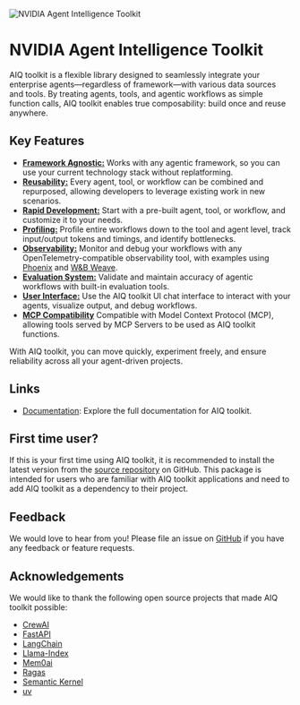 <!--
SPDX-FileCopyrightText: Copyright (c) 2024-2025, NVIDIA CORPORATION & AFFILIATES. All rights reserved.
SPDX-License-Identifier: Apache-2.0

Licensed under the Apache License, Version 2.0 (the "License");
you may not use this file except in compliance with the License.
You may obtain a copy of the License at

http://www.apache.org/licenses/LICENSE-2.0

Unless required by applicable law or agreed to in writing, software
distributed under the License is distributed on an "AS IS" BASIS,
WITHOUT WARRANTIES OR CONDITIONS OF ANY KIND, either express or implied.
See the License for the specific language governing permissions and
limitations under the License.
-->

![NVIDIA Agent Intelligence Toolkit](https://media.githubusercontent.com/media/NVIDIA/AIQToolkit/refs/heads/main/docs/source/_static/aiqtoolkit_banner.png "AIQ toolkit banner image")

# NVIDIA Agent Intelligence Toolkit

AIQ toolkit is a flexible library designed to seamlessly integrate your enterprise agents—regardless of framework—with various data sources and tools. By treating agents, tools, and agentic workflows as simple function calls, AIQ toolkit enables true composability: build once and reuse anywhere.

## Key Features

- [**Framework Agnostic:**](https://docs.nvidia.com/aiqtoolkit/v1.2.0a20250517/extend/plugins.html) Works with any agentic framework, so you can use your current technology stack without replatforming.
- [**Reusability:**](https://docs.nvidia.com/aiqtoolkit/v1.2.0a20250517/extend/sharing-components.html) Every agent, tool, or workflow can be combined and repurposed, allowing developers to leverage existing work in new scenarios.
- [**Rapid Development:**](https://docs.nvidia.com/aiqtoolkit/v1.2.0a20250517/tutorials/index.html) Start with a pre-built agent, tool, or workflow, and customize it to your needs.
- [**Profiling:**](https://docs.nvidia.com/aiqtoolkit/v1.2.0a20250517/workflows/profiler.html) Profile entire workflows down to the tool and agent level, track input/output tokens and timings, and identify bottlenecks.
- [**Observability:**](https://docs.nvidia.com/aiqtoolkit/v1.2.0a20250517/workflows/observe/observe-workflow-with-phoenix.html) Monitor and debug your workflows with any OpenTelemetry-compatible observability tool, with examples using [Phoenix](https://docs.nvidia.com/aiqtoolkit/v1.2.0a20250517/workflows/observe/observe-workflow-with-phoenix.html) and [W&B Weave](https://docs.nvidia.com/aiqtoolkit/v1.2.0a20250517/workflows/observe/observe-workflow-with-weave.html).
- [**Evaluation System:**](https://docs.nvidia.com/aiqtoolkit/v1.2.0a20250517/workflows/evaluate.html) Validate and maintain accuracy of agentic workflows with built-in evaluation tools.
- [**User Interface:**](https://docs.nvidia.com/aiqtoolkit/v1.2.0a20250517/quick-start/launching-ui.html) Use the AIQ toolkit UI chat interface to interact with your agents, visualize output, and debug workflows.
- [**MCP Compatibility**](https://docs.nvidia.com/aiqtoolkit/v1.2.0a20250517/workflows/mcp/mcp-client.html) Compatible with Model Context Protocol (MCP), allowing tools served by MCP Servers to be used as AIQ toolkit functions.

With AIQ toolkit, you can move quickly, experiment freely, and ensure reliability across all your agent-driven projects.

## Links
 * [Documentation](https://docs.nvidia.com/aiqtoolkit/v1.2.0a20250517/index.html): Explore the full documentation for AIQ toolkit.

## First time user?
 If this is your first time using AIQ toolkit, it is recommended to install the latest version from the [source repository](https://github.com/NVIDIA/AIQToolkit?tab=readme-ov-file#quick-start) on GitHub. This package is intended for users who are familiar with AIQ toolkit applications and need to add AIQ toolkit as a dependency to their project.

## Feedback

We would love to hear from you! Please file an issue on [GitHub](https://github.com/NVIDIA/AIQToolkit/issues) if you have any feedback or feature requests.

## Acknowledgements

We would like to thank the following open source projects that made AIQ toolkit possible:

- [CrewAI](https://github.com/crewAIInc/crewAI)
- [FastAPI](https://github.com/tiangolo/fastapi)
- [LangChain](https://github.com/langchain-ai/langchain)
- [Llama-Index](https://github.com/run-llama/llama_index)
- [Mem0ai](https://github.com/mem0ai/mem0)
- [Ragas](https://github.com/explodinggradients/ragas)
- [Semantic Kernel](https://github.com/microsoft/semantic-kernel)
- [uv](https://github.com/astral-sh/uv)
